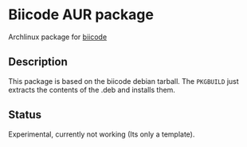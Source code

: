 Biicode AUR package
===================

Archlinux package for [biicode](www.biicode.com)

Description
-----------

This package is based on the biicode debian tarball. The `PKGBUILD` just extracts the contents of the .deb and installs them.

Status
------

Experimental, currently not working (Its only a template).
